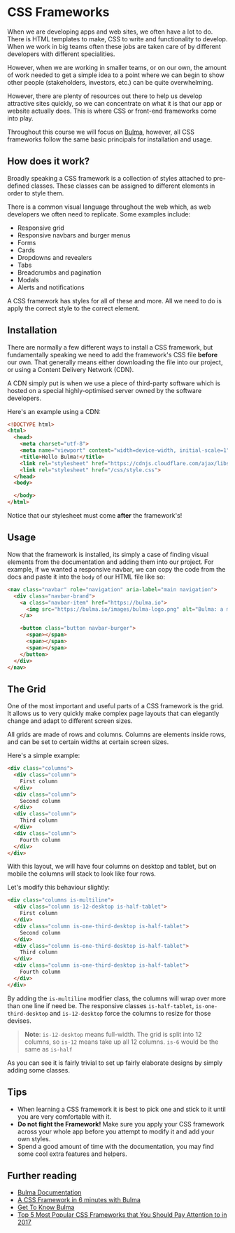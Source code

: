 # CSS Frameworks

When we are developing apps and web sites, we often have a lot to do. There is HTML templates to make, CSS to write and functionality to develop. When we work in big teams often these jobs are taken care of by different developers with different specialities.

However, when we are working in smaller teams, or on our own, the amount of work needed to get a simple idea to a point where we can begin to show other people (stakeholders, investors, etc.) can be quite overwhelming.

However, there are plenty of resources out there to help us develop attractive sites quickly, so we can concentrate on what it is that our app or website actually does. This is where CSS or front-end frameworks come into play.

Throughout this course we will focus on [Bulma](bulma.io), however, all CSS frameworks follow the same basic principals for installation and usage.

## How does it work?

Broadly speaking a CSS framework is a collection of styles attached to pre-defined classes. These classes can be assigned to different elements in order to style them.

There is a common visual language throughout the web which, as web developers we often need to replicate. Some examples include:

- Responsive grid
- Responsive navbars and burger menus
- Forms
- Cards
- Dropdowns and revealers
- Tabs
- Breadcrumbs and pagination
- Modals
- Alerts and notifications

A CSS framework has styles for all of these and more. All we need to do is apply the correct style to the correct element.

## Installation

There are normally a few different ways to install a CSS framework, but fundamentally speaking we need to add the framework's CSS file **before** our own. That generally means either downloading the file into our project, or using a Content Delivery Network (CDN).

A CDN simply put is when we use a piece of third-party software which is hosted on a special highly-optimised server owned by the software developers.

Here's an example using a CDN:

```html
<!DOCTYPE html>
<html>
  <head>
    <meta charset="utf-8">
    <meta name="viewport" content="width=device-width, initial-scale=1">
    <title>Hello Bulma!</title>
    <link rel="stylesheet" href="https://cdnjs.cloudflare.com/ajax/libs/bulma/0.6.2/css/bulma.min.css">
    <link rel="stylesheet" href="/css/style.css">
  </head>
  <body>

  </body>
</html>
```

Notice that our stylesheet must come **after** the framework's!

## Usage

Now that the framework is installed, its simply a case of finding visual elements from the documentation and adding them into our project. For example, if we wanted a responsive navbar, we can copy the code from the docs and paste it into the `body` of our HTML file like so:

```html
<nav class="navbar" role="navigation" aria-label="main navigation">
  <div class="navbar-brand">
    <a class="navbar-item" href="https://bulma.io">
      <img src="https://bulma.io/images/bulma-logo.png" alt="Bulma: a modern CSS framework based on Flexbox" width="112" height="28">
    </a>

    <button class="button navbar-burger">
      <span></span>
      <span></span>
      <span></span>
    </button>
  </div>
</nav>
```

## The Grid

One of the most important and useful parts of a CSS framework is the grid. It allows us to very quickly make complex page layouts that can elegantly change and adapt to different screen sizes.

All grids are made of rows and columns. Columns are elements inside rows, and can be set to certain widths at certain screen sizes.

Here's a simple example:

```html
<div class="columns">
  <div class="column">
    First column
  </div>
  <div class="column">
    Second column
  </div>
  <div class="column">
    Third column
  </div>
  <div class="column">
    Fourth column
  </div>
</div>
```

With this layout, we will have four columns on desktop and tablet, but on mobile the columns will stack to look like four rows.

Let's modify this behaviour slightly:

```html
<div class="columns is-multiline">
  <div class="column is-12-desktop is-half-tablet">
    First column
  </div>
  <div class="column is-one-third-desktop is-half-tablet">
    Second column
  </div>
  <div class="column is-one-third-desktop is-half-tablet">
    Third column
  </div>
  <div class="column is-one-third-desktop is-half-tablet">
    Fourth column
  </div>
</div>
```

By adding the `is-multiline` modifier class, the columns will wrap over more than one line if need be. The responsive classes `is-half-tablet`, `is-one-third-desktop` and `is-12-desktop` force the columns to resize for those devises.

>**Note**: `is-12-desktop` means full-width. The grid is split into 12 columns, so `is-12` means take up all 12 columns. `is-6` would be the same as `is-half`

As you can see it is fairly trivial to set up fairly elaborate designs by simply adding some classes.

## Tips

- When learning a CSS framework it is best to pick one and stick to it until you are very comfortable with it.
- **Do not fight the Framework!** Make sure you apply your CSS framework across your whole app before you attempt to modify it and add your own styles.
- Spend a good amount of time with the documentation, you may find some cool extra features and helpers.

## Further reading

- [Bulma Documentation](https://bulma.io/documentation/overview/start/)
- [A CSS Framework in 6 minutes with Bulma](https://www.sitepoint.com/a-css-framework-in-6-minutes-with-bulma/)
- [Get To Know Bulma](https://scotch.io/bar-talk/get-to-know-bulma-my-current-favorite-css-framework)
- [Top 5 Most Popular CSS Frameworks that You Should Pay Attention to in 2017](https://hackernoon.com/top-5-most-popular-css-frameworks-that-you-should-pay-attention-to-in-2017-344a8b67fba1)
